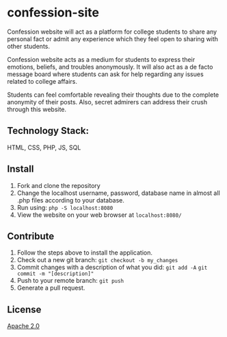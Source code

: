 # confession-site
Confession website will act as a platform for college students to share any personal fact or admit any experience which they feel open to sharing with other students. 

Confession website acts as a medium for students to express their emotions, beliefs, and troubles anonymously. It will also act as a de facto message board where students can ask for help regarding any issues related to college affairs.

Students can feel comfortable revealing their thoughts due to the complete anonymity of their posts. Also, secret admirers can address their crush through this website.

## Technology Stack:
HTML, CSS, PHP, JS, SQL

## Install
1. Fork and clone the repository
2. Change the localhost username, password, database name in almost all .php files according to your database.
3. Run using: 
```php -S localhost:8080```
4. View the website on your web browser at ```localhost:8080/```

## Contribute
1. Follow the steps above to install the application.
2. Check out a new git branch:
```git checkout -b my_changes ```
3. Commit changes with a description of what you did: 
```git add -A```
```git commit -m "[description]"```
4. Push to your remote branch: 
```git push```
5. Generate a pull request.

## License
[Apache 2.0](https://github.com/Teamexe/confession-site/blob/master/LICENSE)
